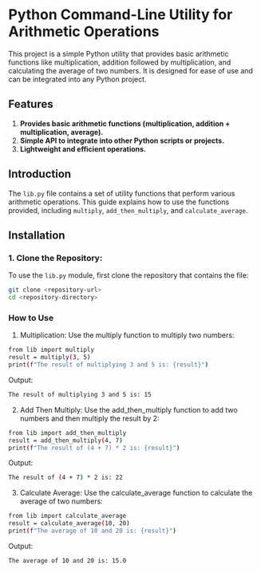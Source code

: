 # **Python Command-Line Utility for Arithmetic Operations**

This project is a simple Python utility that provides basic arithmetic functions like multiplication, addition followed by multiplication, and calculating the average of two numbers. It is designed for ease of use and can be integrated into any Python project.

## **Features**

1. **Provides basic arithmetic functions (multiplication, addition + multiplication, average).**
2. **Simple API to integrate into other Python scripts or projects.**
3. **Lightweight and efficient operations.**

## **Introduction**

The `lib.py` file contains a set of utility functions that perform various arithmetic operations. This guide explains how to use the functions provided, including `multiply`, `add_then_multiply`, and `calculate_average`.

## **Installation**

### **1. Clone the Repository:**
To use the `lib.py` module, first clone the repository that contains the file:

```bash
git clone <repository-url>
cd <repository-directory>
```

### **How to Use**
1. Multiplication:
Use the multiply function to multiply two numbers:

```bash
from lib import multiply
result = multiply(3, 5)
print(f"The result of multiplying 3 and 5 is: {result}")
```
Output:
```bash
The result of multiplying 3 and 5 is: 15
```
2. Add Then Multiply:
Use the add_then_multiply function to add two numbers and then multiply the result by 2:
```bash
from lib import add_then_multiply
result = add_then_multiply(4, 7)
print(f"The result of (4 + 7) * 2 is: {result}")
```
Output:
```bash
The result of (4 + 7) * 2 is: 22
```

3. Calculate Average:
Use the calculate_average function to calculate the average of two numbers:
```bash
from lib import calculate_average
result = calculate_average(10, 20)
print(f"The average of 10 and 20 is: {result}")
```
Output:
```bash
The average of 10 and 20 is: 15.0
```